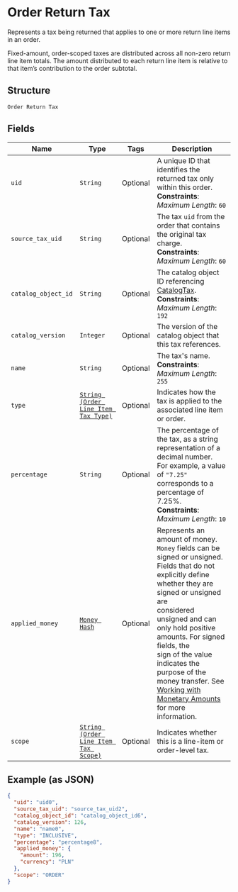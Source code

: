 
# Order Return Tax

Represents a tax being returned that applies to one or more return line items in an order.

Fixed-amount, order-scoped taxes are distributed across all non-zero return line item totals.
The amount distributed to each return line item is relative to that item’s contribution to the
order subtotal.

## Structure

`Order Return Tax`

## Fields

| Name | Type | Tags | Description |
|  --- | --- | --- | --- |
| `uid` | `String` | Optional | A unique ID that identifies the returned tax only within this order.<br>**Constraints**: *Maximum Length*: `60` |
| `source_tax_uid` | `String` | Optional | The tax `uid` from the order that contains the original tax charge.<br>**Constraints**: *Maximum Length*: `60` |
| `catalog_object_id` | `String` | Optional | The catalog object ID referencing [CatalogTax](entity:CatalogTax).<br>**Constraints**: *Maximum Length*: `192` |
| `catalog_version` | `Integer` | Optional | The version of the catalog object that this tax references. |
| `name` | `String` | Optional | The tax's name.<br>**Constraints**: *Maximum Length*: `255` |
| `type` | [`String (Order Line Item Tax Type)`](../../doc/models/order-line-item-tax-type.md) | Optional | Indicates how the tax is applied to the associated line item or order. |
| `percentage` | `String` | Optional | The percentage of the tax, as a string representation of a decimal number.<br>For example, a value of `"7.25"` corresponds to a percentage of 7.25%.<br>**Constraints**: *Maximum Length*: `10` |
| `applied_money` | [`Money Hash`](../../doc/models/money.md) | Optional | Represents an amount of money. `Money` fields can be signed or unsigned.<br>Fields that do not explicitly define whether they are signed or unsigned are<br>considered unsigned and can only hold positive amounts. For signed fields, the<br>sign of the value indicates the purpose of the money transfer. See<br>[Working with Monetary Amounts](https://developer.squareup.com/docs/build-basics/working-with-monetary-amounts)<br>for more information. |
| `scope` | [`String (Order Line Item Tax Scope)`](../../doc/models/order-line-item-tax-scope.md) | Optional | Indicates whether this is a line-item or order-level tax. |

## Example (as JSON)

```json
{
  "uid": "uid0",
  "source_tax_uid": "source_tax_uid2",
  "catalog_object_id": "catalog_object_id6",
  "catalog_version": 126,
  "name": "name0",
  "type": "INCLUSIVE",
  "percentage": "percentage8",
  "applied_money": {
    "amount": 196,
    "currency": "PLN"
  },
  "scope": "ORDER"
}
```


